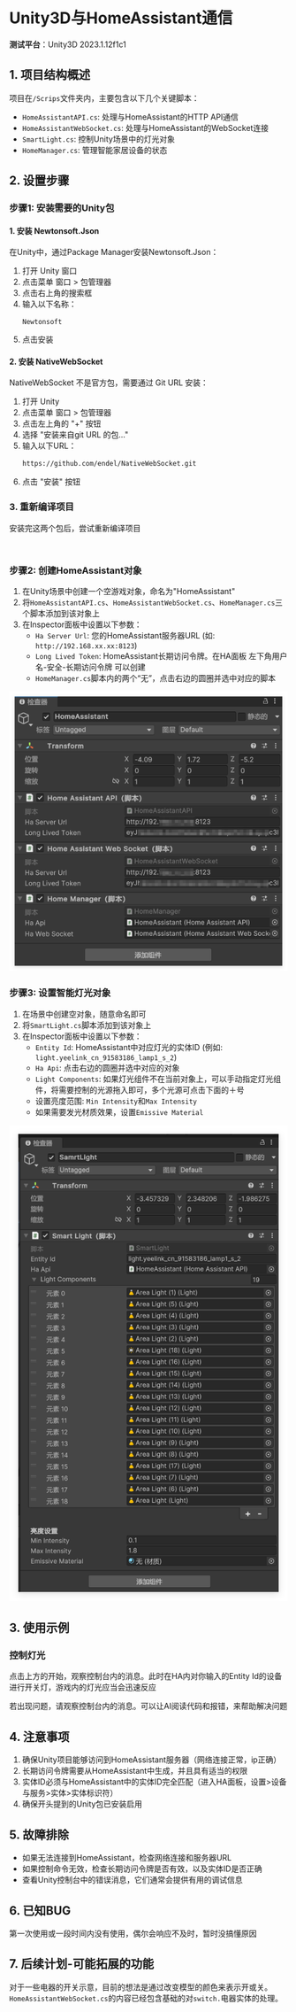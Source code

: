 # Unity3D与HomeAssistant通信

**测试平台**：Unity3D 2023.1.12f1c1
## 1. 项目结构概述

项目在`/Scrips`文件夹内，主要包含以下几个关键脚本：

- `HomeAssistantAPI.cs`: 处理与HomeAssistant的HTTP API通信
- `HomeAssistantWebSocket.cs`: 处理与HomeAssistant的WebSocket连接
- `SmartLight.cs`: 控制Unity场景中的灯光对象
- `HomeManager.cs`: 管理智能家居设备的状态

## 2. 设置步骤

### 步骤1: 安装需要的Unity包

#### 1. 安装 Newtonsoft.Json

在Unity中，通过Package Manager安装Newtonsoft.Json：

1. 打开 Unity 窗口
2. 点击菜单 窗口 > 包管理器
3. 点击右上角的搜索框
4. 输入以下名称：
   ```
   Newtonsoft
   ```
5. 点击安装

#### 2. 安装 NativeWebSocket

NativeWebSocket 不是官方包，需要通过 Git URL 安装：

1. 打开 Unity
2. 点击菜单 窗口 > 包管理器
3. 点击左上角的 "+" 按钮
4. 选择 "安装来自git URL 的包..."
5. 输入以下URL：
   ```html
   https://github.com/endel/NativeWebSocket.git
   ```
6. 点击 "安装" 按钮

### 3. 重新编译项目

安装完这两个包后，尝试重新编译项目

<br/>

### 步骤2: 创建HomeAssistant对象

1. 在Unity场景中创建一个空游戏对象，命名为"HomeAssistant"
2. 将`HomeAssistantAPI.cs`、`HomeAssistantWebSocket.cs`、`HomeManager.cs`三个脚本添加到该对象上
3. 在Inspector面板中设置以下参数：
   - `Ha Server Url`: 您的HomeAssistant服务器URL (如: `http://192.168.xx.xx:8123`)
   - `Long Lived Token`: HomeAssistant长期访问令牌。在HA面板 左下角用户名-安全-长期访问令牌 可以创建
   - `HomeManager.cs`脚本内的两个“无”，点击右边的圆圈并选中对应的脚本

![HomeAssistant.png](./.Pictures/HomeAssistant.png)

### 步骤3: 设置智能灯光对象

1. 在场景中创建空对象，随意命名即可
2. 将`SmartLight.cs`脚本添加到该对象上
3. 在Inspector面板中设置以下参数：
   - `Entity Id`: HomeAssistant中对应灯光的实体ID (例如: `light.yeelink_cn_91583186_lamp1_s_2`)
   - `Ha Api`: 点击右边的圆圈并选中对应的对象
   - `Light Components`: 如果灯光组件不在当前对象上，可以手动指定灯光组件，将需要控制的光源拖入即可，多个光源可点击下面的＋号
   - 设置亮度范围: `Min Intensity`和`Max Intensity`
   - 如果需要发光材质效果，设置`Emissive Material`

![SmartLight.png](./.Pictures/SmartLight.png)

## 3. 使用示例

### 控制灯光

点击上方的开始，观察控制台内的消息。此时在HA内对你输入的Entity Id的设备进行开关灯，游戏内的灯光应当会迅速反应

若出现问题，请观察控制台内的消息。可以让AI阅读代码和报错，来帮助解决问题

## 4. 注意事项

1. 确保Unity项目能够访问到HomeAssistant服务器（网络连接正常，ip正确）
2. 长期访问令牌需要从HomeAssistant中生成，并且具有适当的权限
3. 实体ID必须与HomeAssistant中的实体ID完全匹配（进入HA面板，设置>设备与服务>实体>实体标识符）
4. 确保开头提到的Unity包已安装启用

## 5. 故障排除

- 如果无法连接到HomeAssistant，检查网络连接和服务器URL
- 如果控制命令无效，检查长期访问令牌是否有效，以及实体ID是否正确
- 查看Unity控制台中的错误消息，它们通常会提供有用的调试信息

## 6. 已知BUG

第一次使用或一段时间内没有使用，偶尔会响应不及时，暂时没搞懂原因

## 7. 后续计划-可能拓展的功能
对于一些电器的开关示意，目前的想法是通过改变模型的颜色来表示开或关。`HomeAssistantWebSocket.cs`的内容已经包含基础的对`switch.`电器实体的处理。
